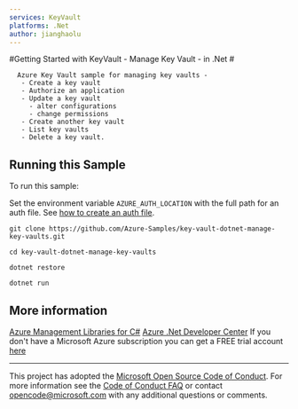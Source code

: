 ```yaml
---
services: KeyVault
platforms: .Net
author: jianghaolu
---
```


#Getting Started with KeyVault - Manage Key Vault - in .Net #

      Azure Key Vault sample for managing key vaults -
       - Create a key vault
       - Authorize an application
       - Update a key vault
         - alter configurations
         - change permissions
       - Create another key vault
       - List key vaults
       - Delete a key vault.


## Running this Sample ##

To run this sample:

Set the environment variable `AZURE_AUTH_LOCATION` with the full path for an auth file. See [how to create an auth file](https://github.com/Azure/azure-sdk-for-net/blob/Fluent/AUTH.md).

    git clone https://github.com/Azure-Samples/key-vault-dotnet-manage-key-vaults.git

    cd key-vault-dotnet-manage-key-vaults

    dotnet restore

    dotnet run

## More information ##

[Azure Management Libraries for C#](https://github.com/Azure/azure-sdk-for-net/tree/Fluent)
[Azure .Net Developer Center](https://azure.microsoft.com/en-us/develop/net/)
If you don't have a Microsoft Azure subscription you can get a FREE trial account [here](http://go.microsoft.com/fwlink/?LinkId=330212)

---

This project has adopted the [Microsoft Open Source Code of Conduct](https://opensource.microsoft.com/codeofconduct/). For more information see the [Code of Conduct FAQ](https://opensource.microsoft.com/codeofconduct/faq/) or contact [opencode@microsoft.com](mailto:opencode@microsoft.com) with any additional questions or comments.